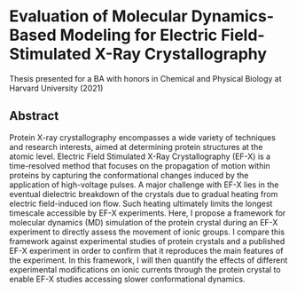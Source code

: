 # Evaluation of Molecular Dynamics-Based Modeling for Electric Field-Stimulated X-Ray Crystallography

Thesis presented for a BA with honors in Chemical and Physical Biology at Harvard University (2021)

## Abstract
Protein X-ray crystallography encompasses a wide variety of techniques and research
interests, aimed at determining protein structures at the atomic level. Electric Field
Stimulated X-Ray Crystallography (EF-X) is a time-resolved method that focuses on the
propagation of motion within proteins by capturing the conformational changes induced
by the application of high-voltage pulses. A major challenge with EF-X lies in the eventual
dielectric breakdown of the crystals due to gradual heating from electric field-induced ion
flow. Such heating ultimately limits the longest timescale accessible by EF-X experiments.
Here, I propose a framework for molecular dynamics (MD) simulation of the protein
crystal during an EF-X experiment to directly assess the movement of ionic groups. I
compare this framework against experimental studies of protein crystals and a published
EF-X experiment in order to confirm that it reproduces the main features of the
experiment. In this framework, I will then quantify the effects of different experimental
modifications on ionic currents through the protein crystal to enable EF-X studies
accessing slower conformational dynamics.

